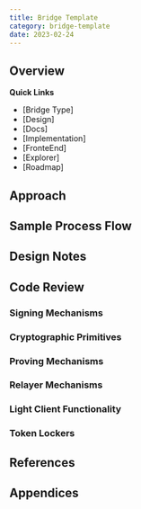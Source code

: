 ```yaml
---
title: Bridge Template
category: bridge-template
date: 2023-02-24
---
```



## Overview

**Quick Links**

* [Bridge Type]
* [Design]
* [Docs]
* [Implementation]
* [FronteEnd]
* [Explorer]
* [Roadmap]

## Approach

## Sample Process Flow

## Design Notes

## Code Review

### Signing Mechanisms

### Cryptographic Primitives

### Proving Mechanisms

### Relayer Mechanisms

### Light Client Functionality

### Token Lockers

## References

## Appendices

